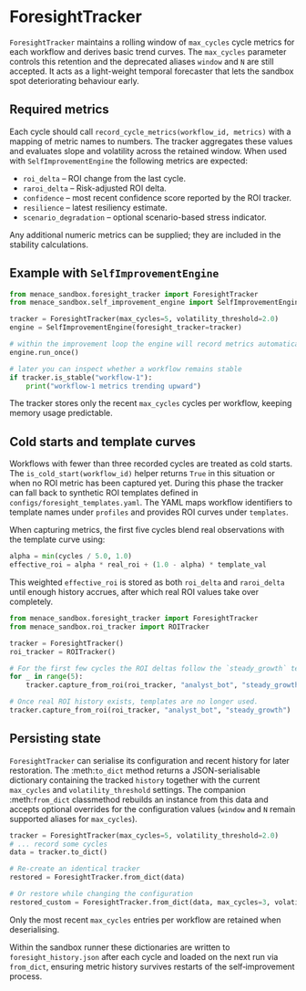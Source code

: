 # ForesightTracker

`ForesightTracker` maintains a rolling window of `max_cycles` cycle metrics for each workflow and derives basic trend curves. The `max_cycles` parameter controls this retention and the deprecated aliases `window` and `N` are still accepted. It acts as a light-weight temporal forecaster that lets the sandbox spot deteriorating behaviour early.

## Required metrics

Each cycle should call `record_cycle_metrics(workflow_id, metrics)` with a mapping of metric names to numbers. The tracker aggregates these values and evaluates slope and volatility across the retained window. When used with `SelfImprovementEngine` the following metrics are expected:

- `roi_delta` – ROI change from the last cycle.
- `raroi_delta` – Risk-adjusted ROI delta.
- `confidence` – most recent confidence score reported by the ROI tracker.
- `resilience` – latest resiliency estimate.
- `scenario_degradation` – optional scenario-based stress indicator.

Any additional numeric metrics can be supplied; they are included in the stability calculations.

## Example with `SelfImprovementEngine`

```python
from menace_sandbox.foresight_tracker import ForesightTracker
from menace_sandbox.self_improvement_engine import SelfImprovementEngine

tracker = ForesightTracker(max_cycles=5, volatility_threshold=2.0)
engine = SelfImprovementEngine(foresight_tracker=tracker)

# within the improvement loop the engine will record metrics automatically
engine.run_once()

# later you can inspect whether a workflow remains stable
if tracker.is_stable("workflow-1"):
    print("workflow-1 metrics trending upward")
```

The tracker stores only the recent `max_cycles` cycles per workflow, keeping memory usage predictable.

## Cold starts and template curves

Workflows with fewer than three recorded cycles are treated as cold starts.
The `is_cold_start(workflow_id)` helper returns ``True`` in this situation or
when no ROI metric has been captured yet. During this phase the tracker can
fall back to synthetic ROI templates defined in `configs/foresight_templates.yaml`.
The YAML maps workflow identifiers to template names under `profiles` and
provides ROI curves under `templates`.

When capturing metrics, the first five cycles blend real observations with the
template curve using:

```python
alpha = min(cycles / 5.0, 1.0)
effective_roi = alpha * real_roi + (1.0 - alpha) * template_val
```

This weighted `effective_roi` is stored as both `roi_delta` and `raroi_delta`
until enough history accrues, after which real ROI values take over completely.

```python
from menace_sandbox.foresight_tracker import ForesightTracker
from menace_sandbox.roi_tracker import ROITracker

tracker = ForesightTracker()
roi_tracker = ROITracker()

# For the first few cycles the ROI deltas follow the `steady_growth` template.
for _ in range(5):
    tracker.capture_from_roi(roi_tracker, "analyst_bot", "steady_growth")

# Once real ROI history exists, templates are no longer used.
tracker.capture_from_roi(roi_tracker, "analyst_bot", "steady_growth")
```

## Persisting state

`ForesightTracker` can serialise its configuration and recent history for later restoration. The :meth:`to_dict` method returns a JSON-serialisable dictionary containing the tracked `history` together with the current `max_cycles` and `volatility_threshold` settings. The companion :meth:`from_dict` classmethod rebuilds an instance from this data and accepts optional overrides for the configuration values (`window` and `N` remain supported aliases for `max_cycles`).

```python
tracker = ForesightTracker(max_cycles=5, volatility_threshold=2.0)
# ... record some cycles
data = tracker.to_dict()

# Re-create an identical tracker
restored = ForesightTracker.from_dict(data)

# Or restore while changing the configuration
restored_custom = ForesightTracker.from_dict(data, max_cycles=3, volatility_threshold=1.5)
```

Only the most recent `max_cycles` entries per workflow are retained when deserialising.

Within the sandbox runner these dictionaries are written to `foresight_history.json`
after each cycle and loaded on the next run via `from_dict`, ensuring metric history
survives restarts of the self‑improvement process.
